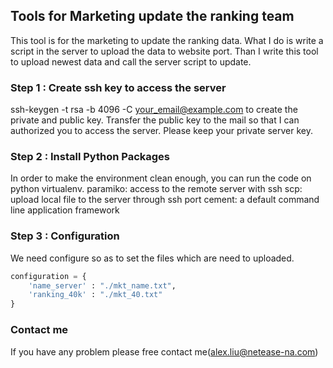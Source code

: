 ## Tools for Marketing update the ranking team

This tool is for the marketing to update the ranking data. What I do is write a script in the server to upload the data to website port. Than I write this tool to upload newest data and call the server script to update.

### Step 1 : Create ssh key to access the server
ssh-keygen -t rsa -b 4096 -C your_email@example.com
to create the private and public key. Transfer the public key to the mail so that I can authorized you to access the server. Please keep your private server key.

### Step 2 : Install Python Packages
In order to make the environment clean enough, you can run the code on python virtualenv.
paramiko: access to the remote server with ssh
scp: upload local file to the server through ssh port
cement: a default command line application framework

### Step 3 : Configuration
We need configure so as to set the files which are need to uploaded.

``` python
configuration = {
    'name_server' : "./mkt_name.txt",
    'ranking_40k' : "./mkt_40.txt"
}
```

### Contact me
If you have any problem please free contact me(alex.liu@netease-na.com)
